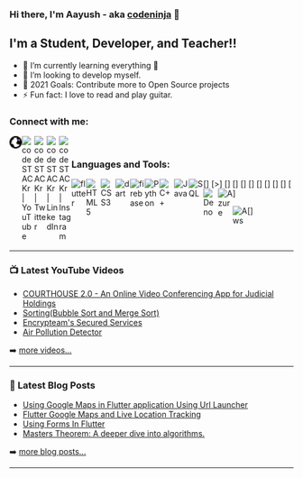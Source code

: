 ### Hi there, I'm Aayush - aka [codeninja][website] 👋

## I'm a Student, Developer, and Teacher!!

- 🌱 I’m currently learning everything 🤣
- 👯 I’m looking to develop myself.
- 🥅 2021 Goals: Contribute more to Open Source projects
- ⚡ Fun fact: I love to read and play guitar.

### Connect with me:

[<img align="left" alt="codeSTACKr.com" width="22px" src="https://raw.githubusercontent.com/iconic/open-iconic/master/svg/globe.svg" />][website]
[<img align="left" alt="codeSTACKr | YouTube" width="22px" src="https://cdn.jsdelivr.net/npm/simple-icons@v3/icons/youtube.svg" />][youtube]
[<img align="left" alt="codeSTACKr | Twitter" width="22px" src="https://cdn.jsdelivr.net/npm/simple-icons@v3/icons/twitter.svg" />][twitter]
[<img align="left" alt="codeSTACKr | LinkedIn" width="22px" src="https://cdn.jsdelivr.net/npm/simple-icons@v3/icons/linkedin.svg" />][linkedin]
[<img align="left" alt="codeSTACKr | Instagram" width="22px" src="https://cdn.jsdelivr.net/npm/simple-icons@v3/icons/instagram.svg" />][instagram]

<br />

### Languages and Tools:

[<img align="left" alt="flutter" width="26px" src="https://img.icons8.com/color/48/000000/flutter.png"/>]
[<img align="left" alt="HTML5" width="26px" src="https://img.icons8.com/color/48/000000/html-5--v1.png"/>>]
[<img align="left" alt="CSS3" width="26px" src="https://img.icons8.com/color/48/000000/css3.png"/>]
[<img align="left" alt="dart" width="26px" src="https://img.icons8.com/color/48/000000/dart.png"/>]
[<img align="left" alt="firebase" width="26px" src="https://img.icons8.com/color/48/000000/firebase.png"/>]
[<img align="left" alt="Python" width="26px" src="https://img.icons8.com/color/48/000000/python--v1.png"/>]
[<img align="left" alt="C++" width="26px" src="https://img.icons8.com/color/48/000000/c-plus-plus-logo.png"/>]
[<img align="left" alt="Java" width="26px" src="https://img.icons8.com/color/48/000000/java-coffee-cup-logo--v1.png"/>]
[<img align="left" alt="SQL" width="26px" src="https://img.icons8.com/fluency/48/000000/database.png"/>]
[<img align="left" alt="Deno" width="26px"  src="https://img.icons8.com/color/48/000000/bootstrap.png"/>]
[<img align="left" alt="Azure" width="26px" src="https://img.icons8.com/color/48/000000/azure-1.png"/>]
<!-- [<img align="left" alt="MySQL" width="26px" src="https://raw.githubusercontent.com/github/explore/80688e429a7d4ef2fca1e82350fe8e3517d3494d/topics/mysql/mysql.png" />] -->
[<img align="left" alt="Aws" width="26px" src="https://img.icons8.com/color/48/000000/amazon-web-services.png"/>]
<!-- [<img align="left" alt="Git" width="26px" src="https://raw.githubusercontent.com/github/explore/80688e429a7d4ef2fca1e82350fe8e3517d3494d/topics/git/git.png" />]
[<img align="left" alt="GitHub" width="26px" src="https://raw.githubusercontent.com/github/explore/78df643247d429f6cc873026c0622819ad797942/topics/github/github.png" />]
[<img align="left" alt="Terminal" width="26px" src="https://raw.githubusercontent.com/github/explore/80688e429a7d4ef2fca1e82350fe8e3517d3494d/topics/terminal/terminal.png" />] -->

<br />
<br />

---

### 📺 Latest YouTube Videos

<!-- YOUTUBE:START -->
- [COURTHOUSE 2.0 - An Online Video Conferencing App for Judicial Holdings](https://www.youtube.com/watch?v=s8hF1NfsqEo&ab_channel=aayushbajaj)
- [Sorting(Bubble Sort and Merge Sort) ](https://www.youtube.com/watch?v=HVO9POGcQPE&ab_channel=aayushbajaj)
- [Encrypteam's Secured Services](https://www.youtube.com/watch?v=tEiVR_FNPxw&t=1s&ab_channel=aayushbajaj)
- [Air Pollution Detector](https://www.youtube.com/watch?v=MyHI9RshAkU&ab_channel=aayushbajaj)
<!-- YOUTUBE:END -->

➡️ [more videos...](https://www.youtube.com/channel/UCcX_C-prX2GUp7VEA-tW6pw)

---

### 📕 Latest Blog Posts

<!-- BLOG-POST-LIST:START -->
- [Using Google Maps in Flutter application Using Url Launcher](https://aayushbajaj505.medium.com/using-google-maps-in-flutter-application-using-url-launcher-4514f055b684)
- [Flutter Google Maps and Live Location Tracking](https://aayushbajaj505.medium.com/flutter-google-maps-and-live-location-tracking-83bb8224032c)
- [Using Forms In Flutter](https://aayushbajaj505.medium.com/using-forms-in-flutter-4acfdea73a4b)
- [Masters Theorem: A deeper dive into algorithms.](https://aayushbajaj505.medium.com/masters-theorem-a-deeper-dive-into-algorithms-a15a3d0c8659)
<!-- BLOG-POST-LIST:END -->

➡️ [more blog posts...](https://aayushbajaj505.medium.com/)

---

<!-- <details>
  <summary>:zap: Recent GitHub Activity</summary> -->
  
<!--START_SECTION:activity-->
<!-- 1. 🗣 Commented on [#2](https://github.com/codeSTACKr/portfolio-sass/issues/2) in [codeSTACKr/portfolio-sass](https://github.com/codeSTACKr/portfolio-sass)
2. ❗️ Closed issue [#2](https://github.com/codeSTACKr/portfolio-sass/issues/2) in [codeSTACKr/portfolio-sass](https://github.com/codeSTACKr/portfolio-sass)
3. ❌ Closed PR [#11](https://github.com/codeSTACKr/free-developer-resources/pull/11) in [codeSTACKr/free-developer-resources](https://github.com/codeSTACKr/free-developer-resources)
4. 🗣 Commented on [#11](https://github.com/codeSTACKr/free-developer-resources/issues/11) in [codeSTACKr/free-developer-resources](https://github.com/codeSTACKr/free-developer-resources)
5. 🎉 Merged PR [#10](https://github.com/codeSTACKr/free-developer-resources/pull/10) in [codeSTACKr/free-developer-resources](https://github.com/codeSTACKr/free-developer-resources) -->
<!--END_SECTION:activity-->

<!-- </details> -->

<!-- <details>
  <summary>:zap: GitHub Stats</summary>

  <img align="left" alt="Aayush GitHub Stats" src="https://github-readme-stats.codestackr.vercel.app/api?username=codeSTACKr&show_icons=true&hide_border=true" />

</details> -->

[website]: https://aayushbajajportfolio.netlify.app/
[twitter]: https://twitter.com/AayushBajaj18
[youtube]: https://www.youtube.com/channel/UCcX_C-prX2GUp7VEA-tW6pw
[instagram]: https://www.instagram.com/aayush_bajaj_/
[linkedin]: https://www.linkedin.com/in/aayush-bajaj-505/
